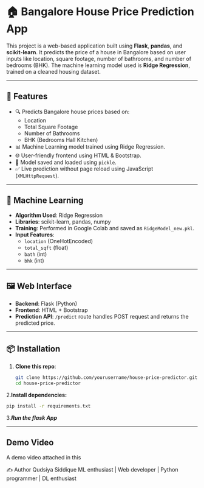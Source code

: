 # 🏠 Bangalore House Price Prediction App

This project is a web-based application built using **Flask**, **pandas**, and **scikit-learn**. It predicts the price of a house in Bangalore based on user inputs like location, square footage, number of bathrooms, and number of bedrooms (BHK). The machine learning model used is **Ridge Regression**, trained on a cleaned housing dataset.

---

## 🚀 Features

- 🔍 Predicts Bangalore house prices based on:
  - Location
  - Total Square Footage
  - Number of Bathrooms
  - BHK (Bedrooms Hall Kitchen)
- 📊 Machine Learning model trained using Ridge Regression.
- 🌐 User-friendly frontend using HTML & Bootstrap.
- 🧠 Model saved and loaded using `pickle`.
- ✅ Live prediction without page reload using JavaScript (`XMLHttpRequest`).

---

## 🧠 Machine Learning

- **Algorithm Used**: Ridge Regression
- **Libraries**: scikit-learn, pandas, numpy
- **Training**: Performed in Google Colab and saved as `RidgeModel_new.pkl`.
- **Input Features**:
  - `location` (OneHotEncoded)
  - `total_sqft` (float)
  - `bath` (int)
  - `bhk` (int)

---

## 🖼️ Web Interface

- **Backend**: Flask (Python)
- **Frontend**: HTML + Bootstrap
- **Prediction API**: `/predict` route handles POST request and returns the predicted price.

---

## 📦 Installation

1. **Clone this repo**:
   ```bash
   git clone https://github.com/yourusername/house-price-predictor.git
   cd house-price-predictor
   ```
2.**Install dependencies:**
```bash
pip install -r requirements.txt
````
3.***Run the flask App***

---
## Demo Video
A demo video attached in this 


✍️ Author
Qudsiya Siddique
ML enthusiast | Web developer | Python programmer | DL enthusiast



